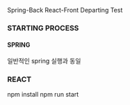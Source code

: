 Spring-Back
React-Front
Departing Test



### STARTING PROCESS

#### SPRING
일반적인 spring 실행과 동일

### REACT
npm install
npm run start